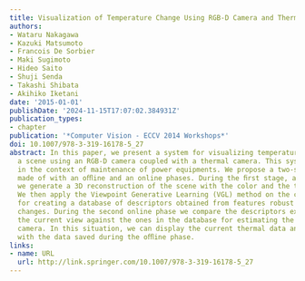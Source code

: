 ```yaml
---
title: Visualization of Temperature Change Using RGB-D Camera and Thermal Camera
authors:
- Wataru Nakagawa
- Kazuki Matsumoto
- Francois De Sorbier
- Maki Sugimoto
- Hideo Saito
- Shuji Senda
- Takashi Shibata
- Akihiko Iketani
date: '2015-01-01'
publishDate: '2024-11-15T17:07:02.384931Z'
publication_types:
- chapter
publication: '*Computer Vision - ECCV 2014 Workshops*'
doi: 10.1007/978-3-319-16178-5_27
abstract: In this paper, we present a system for visualizing temperature changes in
  a scene using an RGB-D camera coupled with a thermal camera. This system has applications
  in the context of maintenance of power equipments. We propose a two-stage approach
  made of with an oﬄine and an online phases. During the ﬁrst stage, after the calibration,
  we generate a 3D reconstruction of the scene with the color and the thermal data.
  We then apply the Viewpoint Generative Learning (VGL) method on the colored 3D model
  for creating a database of descriptors obtained from features robust to strong viewpoint
  changes. During the second online phase we compare the descriptors extracted from
  the current view against the ones in the database for estimating the pose of the
  camera. In this situation, we can display the current thermal data and compare it
  with the data saved during the oﬄine phase.
links:
- name: URL
  url: http://link.springer.com/10.1007/978-3-319-16178-5_27
---
```

